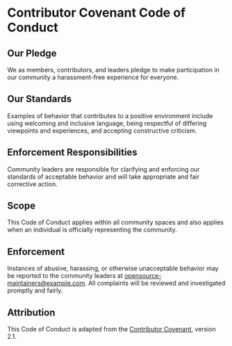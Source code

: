# Contributor Covenant Code of Conduct

## Our Pledge
We as members, contributors, and leaders pledge to make participation in our community a harassment-free experience for everyone.

## Our Standards
Examples of behavior that contributes to a positive environment include using welcoming and inclusive language, being respectful of differing viewpoints and experiences, and accepting constructive criticism.

## Enforcement Responsibilities
Community leaders are responsible for clarifying and enforcing our standards of acceptable behavior and will take appropriate and fair corrective action.

## Scope
This Code of Conduct applies within all community spaces and also applies when an individual is officially representing the community.

## Enforcement
Instances of abusive, harassing, or otherwise unacceptable behavior may be reported to the community leaders at opensource-maintainers@example.com. All complaints will be reviewed and investigated promptly and fairly.

## Attribution
This Code of Conduct is adapted from the [Contributor Covenant](https://www.contributor-covenant.org), version 2.1.
